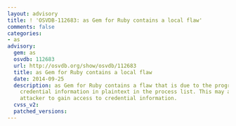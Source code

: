 ```yaml
---
layout: advisory
title: ! 'OSVDB-112683: as Gem for Ruby contains a local flaw'
comments: false
categories:
- as
advisory:
  gem: as
  osvdb: 112683
  url: http://osvdb.org/show/osvdb/112683
  title: as Gem for Ruby contains a local flaw
  date: 2014-09-25
  description: as Gem for Ruby contains a flaw that is due to the program displaying
    credential information in plaintext in the process list. This may allow a local
    attacker to gain access to credential information.
  cvss_v2: 
  patched_versions: 
---
```


